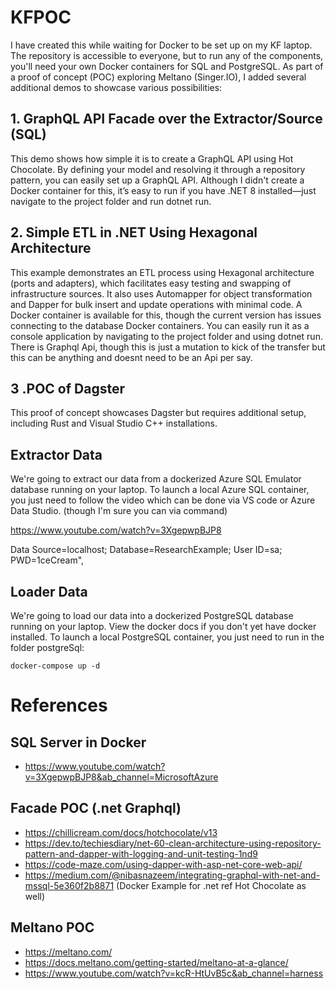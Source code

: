 # KFPOC
I have created this while waiting for Docker to be set up on my KF laptop. The repository is accessible to everyone, but to run any of the components, you'll need your own Docker containers for SQL and PostgreSQL.
As part of a proof of concept (POC) exploring Meltano (Singer.IO), I added several additional demos to showcase various possibilities:

## 1. GraphQL API Facade over the Extractor/Source (SQL)
This demo shows how simple it is to create a GraphQL API using Hot Chocolate. By defining your model and resolving it through a repository pattern, you can easily set up a GraphQL API. Although I didn't create a Docker container for this, it’s easy to run if you have .NET 8 installed—just navigate to the project folder and run dotnet run.
## 2. Simple ETL in .NET Using Hexagonal Architecture
This example demonstrates an ETL process using Hexagonal architecture (ports and adapters), which facilitates easy testing and swapping of infrastructure sources. It also uses Automapper for object transformation and Dapper for bulk insert and update operations with minimal code. A Docker container is available for this, though the current version has issues connecting to the database Docker containers. You can easily run it as a console application by navigating to the project folder and using dotnet run. There is Graphql Api, though this is just a mutation to kick of the transfer but this can be anything and doesnt need to be an Api per say.
## 3 .POC of Dagster
This proof of concept showcases Dagster but requires additional setup, including Rust and Visual Studio C++ installations.

## Extractor Data

We're going to extract our data from a dockerized Azure SQL Emulator database running on your laptop. To launch a local Azure SQL container, you just need to follow the video which can be done via VS code or Azure Data Studio. (though I'm sure you can via command)

https://www.youtube.com/watch?v=3XgepwpBJP8

Data Source=localhost; 
Database=ResearchExample; 
User ID=sa; 
PWD=1ceCream",


## Loader Data

We're going to load our data into a dockerized PostgreSQL database running on your laptop. View the docker docs if you don't yet have docker installed. To launch a local PostgreSQL container, you just need to run in the folder postgreSql:

```
docker-compose up -d
```



# References
## SQL Server in Docker
- https://www.youtube.com/watch?v=3XgepwpBJP8&ab_channel=MicrosoftAzure

## Facade POC (.net Graphql)
- https://chillicream.com/docs/hotchocolate/v13
- https://dev.to/techiesdiary/net-60-clean-architecture-using-repository-pattern-and-dapper-with-logging-and-unit-testing-1nd9
- https://code-maze.com/using-dapper-with-asp-net-core-web-api/
- https://medium.com/@nibasnazeem/integrating-graphql-with-net-and-mssql-5e360f2b8871 (Docker Example for .net ref Hot Chocolate as well)
  
## Meltano POC
- https://meltano.com/
- https://docs.meltano.com/getting-started/meltano-at-a-glance/
- https://www.youtube.com/watch?v=kcR-HtUvB5c&ab_channel=harness
